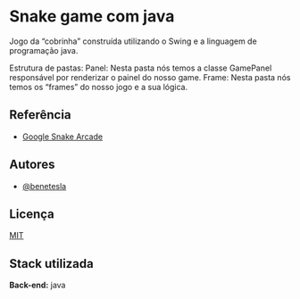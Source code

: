
# Snake game com java
Jogo da “cobrinha” construída utilizando o Swing e a linguagem de programação java.

Estrutura de pastas: 
Panel: Nesta pasta nós temos a classe GamePanel responsável por renderizar o painel do nosso game.
Frame: Nesta pasta nós temos os “frames” do nosso jogo e a sua lógica.



## Referência

 - [Google Snake Arcade](https://www.google.com/fbx?fbx=snake_arcade)
 

## Autores

- [@benetesla](https://github.com/benetesla?tab=repositories)


## Licença

[MIT](https://choosealicense.com/licenses/mit/)


## Stack utilizada

**Back-end:** java


